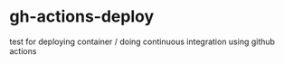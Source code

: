 # gh-actions-deploy
test for deploying container / doing continuous integration using github actions
